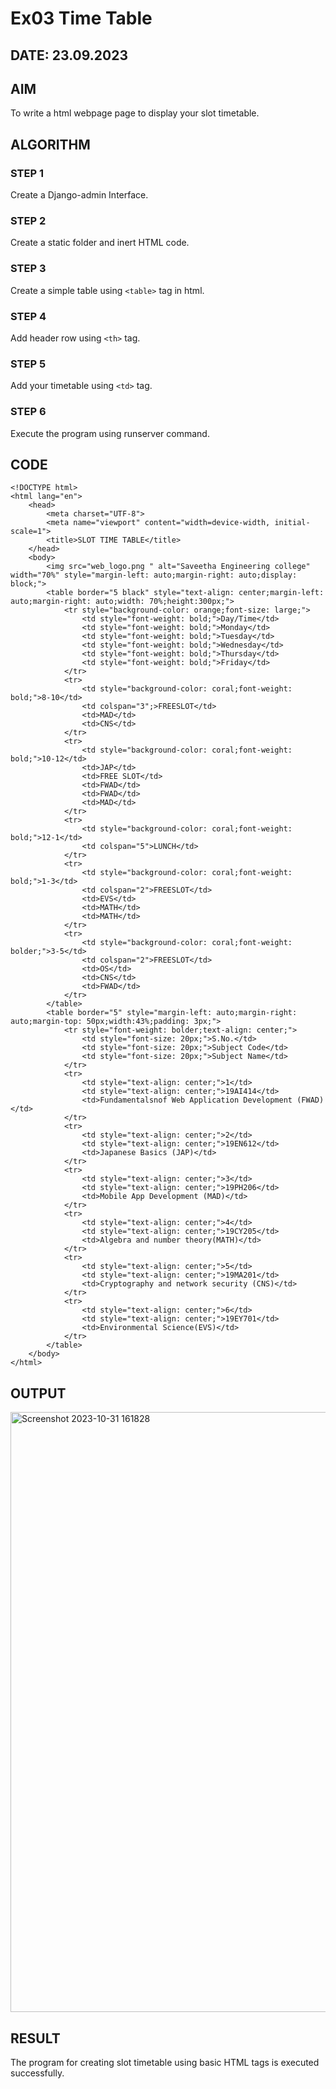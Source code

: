 # Ex03 Time Table
## DATE: 23.09.2023
## AIM
To write a html webpage page to display your slot timetable.

## ALGORITHM
### STEP 1
Create a Django-admin Interface.

### STEP 2
Create a static folder and inert HTML code.

### STEP 3
Create a simple table using ```<table>``` tag in html.

### STEP 4
Add header row using ```<th>``` tag.

### STEP 5
Add your timetable using ```<td>``` tag.

### STEP 6
Execute the program using runserver command.

## CODE
```
<!DOCTYPE html>
<html lang="en">
    <head>
        <meta charset="UTF-8">
        <meta name="viewport" content="width=device-width, initial-scale=1">
        <title>SLOT TIME TABLE</title>
    </head>
    <body>
        <img src="web_logo.png " alt="Saveetha Engineering college" width="70%" style="margin-left: auto;margin-right: auto;display: block;">
        <table border="5 black" style="text-align: center;margin-left: auto;margin-right: auto;width: 70%;height:300px;">
            <tr style="background-color: orange;font-size: large;">
                <td style="font-weight: bold;">Day/Time</td>
                <td style="font-weight: bold;">Monday</td>
		        <td style="font-weight: bold;">Tuesday</td>
                <td style="font-weight: bold;">Wednesday</td>
                <td style="font-weight: bold;">Thursday</td>
                <td style="font-weight: bold;">Friday</td>
            </tr>
            <tr>
                <td style="background-color: coral;font-weight: bold;">8-10</td>
                <td colspan="3";>FREESLOT</td>
                <td>MAD</td>
                <td>CNS</td>
            </tr>
            <tr>
                <td style="background-color: coral;font-weight: bold;">10-12</td>
                <td>JAP</td>
                <td>FREE SLOT</td>
                <td>FWAD</td>
                <td>FWAD</td>
                <td>MAD</td>
            </tr>
            <tr>
                <td style="background-color: coral;font-weight: bold;">12-1</td>
                <td colspan="5">LUNCH</td>
            </tr>
            <tr>
                <td style="background-color: coral;font-weight: bold;">1-3</td>
                <td colspan="2">FREESLOT</td>
                <td>EVS</td>
                <td>MATH</td>
                <td>MATH</td>
            </tr>
            <tr>
                <td style="background-color: coral;font-weight: bolder;">3-5</td>
                <td colspan="2">FREESLOT</td>
                <td>OS</td>
                <td>CNS</td>
                <td>FWAD</td>
            </tr>
        </table>
        <table border="5" style="margin-left: auto;margin-right: auto;margin-top: 50px;width:43%;padding: 3px;">
            <tr style="font-weight: bolder;text-align: center;">
                <td style="font-size: 20px;">S.No.</td>
                <td style="font-size: 20px;">Subject Code</td>
                <td style="font-size: 20px;">Subject Name</td>
            </tr>
            <tr>
                <td style="text-align: center;">1</td>
                <td style="text-align: center;">19AI414</td>
                <td>Fundamentalsnof Web Application Development (FWAD)</td>
            </tr>
            <tr>
                <td style="text-align: center;">2</td>
                <td style="text-align: center;">19EN612</td>
                <td>Japanese Basics (JAP)</td>
            </tr>
            <tr>
                <td style="text-align: center;">3</td>
                <td style="text-align: center;">19PH206</td>
                <td>Mobile App Development (MAD)</td>
            </tr>
            <tr>
                <td style="text-align: center;">4</td>
                <td style="text-align: center;">19CY205</td>
                <td>Algebra and number theory(MATH)</td>
            </tr>
            <tr>
                <td style="text-align: center;">5</td>
                <td style="text-align: center;">19MA201</td>
                <td>Cryptography and network security (CNS)</td>
            </tr>
            <tr>
                <td style="text-align: center;">6</td>
                <td style="text-align: center;">19EY701</td>
                <td>Environmental Science(EVS)</td>
            </tr>
        </table>
    </body>
</html>
```
## OUTPUT
<img width="960" alt="Screenshot 2023-10-31 161828" src="https://github.com/divvisha/FWAD-EX-3/assets/127508123/a4d97fb2-2e7a-4fd1-aedf-9321c637ad69">


## RESULT
The program for creating slot timetable using basic HTML tags is executed successfully.
